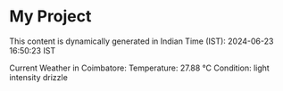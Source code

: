 # My Project

This content is dynamically generated in Indian Time (IST): 2024-06-23 16:50:23 IST


Current Weather in Coimbatore:
Temperature: 27.88 °C
Condition: light intensity drizzle
